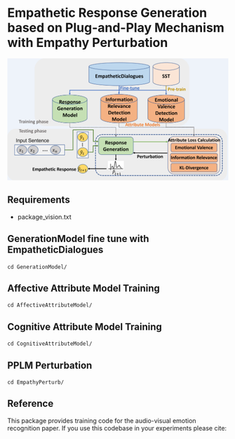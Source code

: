 # Empathetic Response Generation based on Plug-and-Play Mechanism with Empathy Perturbation

!["our proposed system frameworks"](https://github.com/Xuplussss/Empathetic-Response-Generation-based-on-Plug-and-Play-Mechanism-with-Empathy-Perturbation/blob/main/SystemFrameworks.png?raw=true)

## Requirements
- package_vision.txt

## GenerationModel fine tune with EmpatheticDialogues
```
cd GenerationModel/
```

## Affective Attribute Model Training
```
cd AffectiveAttributeModel/
```

## Cognitive Attribute Model Training
```
cd CognitiveAttributeModel/
```

## PPLM Perturbation
```
cd EmpathyPerturb/
```

## Reference
This package provides training code for the audio-visual emotion recognition paper. If you use this codebase in your experiments please cite: 

```

```
